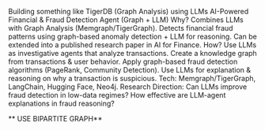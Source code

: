 Building something like TigerDB (Graph Analysis) using LLMs
AI-Powered Financial & Fraud Detection Agent (Graph + LLM)
Why?
Combines LLMs with Graph Analysis (Memgraph/TigerGraph).
Detects financial fraud patterns using graph-based anomaly detection + LLM for reasoning.
Can be extended into a published research paper in AI for Finance.
How?
Use LLMs as investigative agents that analyze transactions.
Create a knowledge graph from transactions & user behavior.
Apply graph-based fraud detection algorithms (PageRank, Community Detection).
Use LLMs for explanation & reasoning on why a transaction is suspicious.
Tech: Memgraph/TigerGraph, LangChain, Hugging Face, Neo4j.
Research Direction:
Can LLMs improve fraud detection in low-data regimes?
How effective are LLM-agent explanations in fraud reasoning?

** USE BIPARTITE GRAPH**
